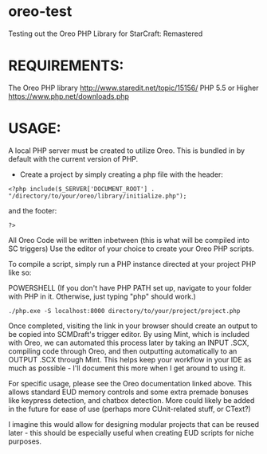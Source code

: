 # oreo-test
Testing out the Oreo PHP Library for StarCraft: Remastered

# REQUIREMENTS:
The Oreo PHP library http://www.staredit.net/topic/15156/
PHP 5.5 or Higher https://www.php.net/downloads.php

# USAGE:
A local PHP server must be created to utilize Oreo. This is bundled in by default with the current version of PHP.
- Create a project by simply creating a php file with the header:
```
<?php include($_SERVER['DOCUMENT_ROOT'] . "/directory/to/your/oreo/library/initialize.php");
```
and the footer:
```
?>
```
All Oreo Code will be written inbetween (this is what will be compiled into SC triggers)
Use the editor of your choice to create your Oreo PHP scripts.

To compile a script, simply run a PHP instance directed at your project PHP like so:

POWERSHELL (If you don't have PHP PATH set up, navigate to your folder with PHP in it. Otherwise, just typing "php" should work.)
```
./php.exe -S localhost:8000 directory/to/your/project/project.php
```
Once completed, visiting the link in your browser should create an output to be copied into SCMDraft's trigger editor. By using Mint, which is included with Oreo, we can automated this process later by taking an INPUT .SCX, compiling code through Oreo, and then outputting automatically to an OUTPUT .SCX through Mint. This helps keep your workflow in your IDE as much as possible - I'll document this more when I get around to using it.


For specific usage, please see the Oreo documentation linked above. This allows standard EUD memory controls and some extra premade bonuses like keypress detection, and chatbox detection. More could likely be added in the future for ease of use (perhaps more CUnit-related stuff, or CText?)

I imagine this would allow for designing modular projects that can be reused later - this should be especially useful when creating EUD scripts for niche purposes. 
